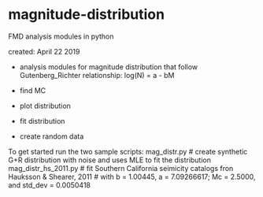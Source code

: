 # magnitude-distribution
FMD analysis modules in python

created: April 22 2019

- analysis modules for magnitude distribution that follow Gutenberg_Richter relationship:
log(N) = a - bM

- find MC
- plot distribution
- fit distribution 
- create random data

To get started run the two sample scripts:
      mag_distr.py          # create synthetic G+R distribution with noise and uses MLE to fit the distribution
      mag_distr_hs_2011.py  # fit Southern California seimicity catalogs fron Hauksson & Shearer, 2011
                            # with b = 1.00445, a = 7.09266617; Mc = 2.5000, and std_dev = 0.0050418

